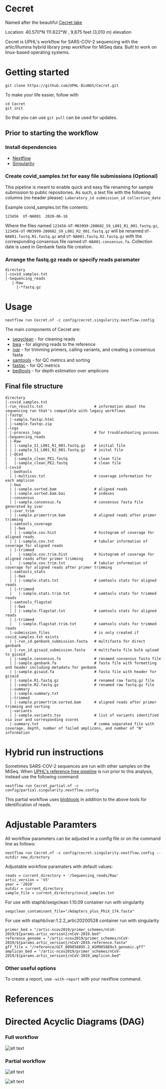 # Cecret

Named after the beautiful [Cecret lake](https://en.wikipedia.org/wiki/Cecret_Lake) 

Location: 40.570°N 111.622°W , 9,875 feet (3,010 m) elevation


Cecret is UPHL's workflow for SARS-COV-2 sequencing with the artic/Illumina hybrid library prep workflow for MiSeq data. Built to work on linux-based operating systems. 

# Getting started

```
git clone https://github.com/UPHL-BioNGS/Cecret.git
```

To make your life easier, follow with

```
cd Cecret
git init
```

So that you can use `git pull` can be used for updates.

## Prior to starting the workflow

### Install dependencies
- [Nextflow](https://www.nextflow.io/docs/latest/getstarted.html) 
- [Singularity](https://singularity.lbl.gov/install-linux)

### Create covid_samples.txt for easy file submissions (Optional)

This pipeline is meant to enable quick and easy file renaming for sample submission to public repositories. As such, a text file with the following columns (no header please): `Laboratory_id submission_id collection_date`

Example covid_samples.txt file contents:
```
123456  UT-NA001  2020-06-10
```
Where the files named `123456-UT-M03999-200602_S9_L001_R1_001.fastq.gz`, `123456-UT-M03999-200602_S9_L001_R2_001.fastq.gz` will be renamed `UT-NA001.fastq.R1.fastq.gz` and `UT-NA001.fastq.R2.fastq.gz` with the corresponding consensus file named `UT-NA001.consensus.fa`. Collection date is used in Genbank fasta file creation.

### Arrange the fastq.gz reads or specify reads paramater
```
directory
|-covid_samples.txt
|-Sequencing_reads
   |-Raw
     |-*fastq.gz
```

# Usage
```
nextflow run Cecret.nf -c config/cecret.singularity.nextflow.config
```

The main components of Cecret are:

- [seqyclean](https://github.com/ibest/seqyclean) - for cleaning reads
- [bwa](http://bio-bwa.sourceforge.net/) - for aligning reads to the reference
- [ivar](https://andersen-lab.github.io/ivar/html/manualpage.html) - for trimming primers, calling variants, and creating a consensus fasta
- [samtools](http://www.htslib.org/) - for QC metrics and sorting
- [fastqc](https://github.com/s-andrews/FastQC) - for QC metrics
- [bedtools](https://bedtools.readthedocs.io/en/latest/) - for depth estimation over amplicons

## Final file structure
```
directory
|-covid_samples.txt
|-run_results.txt                       # information about the sequencing run that's compatible with legacy workflows
|-fastqc
| |-sample.fastqc.html
| |-sample.fastqc.zip
|-logs
| |-process_logs                        # for troubleshooting puroses
|-Sequencing_reads
| |-Raw
| | |-sample_S1_L001_R1_001.fastq.gz    # initial file
| | |-sample_S1_L001_R2_001.fastq.gz    # inital file
| |-QCed
|   |-sample_clean_PE1.fastq            # clean file
|   |-sample_clean_PE2.fastq            # clean file
|-covid
  |-bedtools
  | |-multicov.txt                      # coverage information for each amplicon
  |-bwa
  | |-sample.sorted.bam                 # aligned reads
  | |-sample.sorted.bam.bai             # indexes
  |-consensus
  | |-sample.consensus.fa               # consensus fasta file generated by ivar
  |-ivar_trim
  | |-sample.primertrim.bam             # aligned reads after primer trimming
  |-samtools_coverage
  | |-bwa
  | | |-sample.cov.hist                 # histogram of coverage for aligned reads
  | | |-sample.cov.txt                  # tabular information of coverage for aligned reads
  | |-trimmed
  |   |-sample.cov.trim.hist            # histogram of coverage for aligned reads after primer trimming
  |   |-sample.cov.trim.txt             # tabular information of coverage for aligned reads after primer trimming
  |-samtools_stats
  | |-bwa
  | | |-sample.stats.txt                # samtools stats for aligned reads
  | |-trimmed
  |   |-sample.stats.trim.txt           # samtools stats for trimmed reads
  |-samtools_flagstat
  | |-bwa
  | | |-sample.flagstat.txt             # samtools stats for aligned reads
  | |-trimmed
  |   |-sample.flagstat.trim.txt        # samtools stats for trimmed reads
  |-submission_files                    # is only created if covid_samples.txt exists
  | |-run_id.genbank_submission.fasta   # multifasta for direct genbank
  | |-run_id.gisaid_submission.fasta    # multifasta file bulk upload to gisaid
  | |-sample.consensus.fa               # renamed consensus fasta file
  | |-sample.genbank.fa                 # fasta file with formatting and header including metadata for genbank
  | |-sample.gisaid.fa                  # fasta file with header for gisaid
  | |-sample.R1.fastq.gz                # renamed raw fastq.gz file
  | |-sample.R2.fastq.gz                # renamed raw fastq.gz file
  |-summary
  | |-sample.summary.txt
  |-trimmed
  | |-sample.primertrim.sorted.bam      # aligned reads after primer trimming and sorting
  |-variants
  | |-sample.variants.tsv               # list of variants identified via ivar and corresponding scores
  |-summary.txt                         # comma separated file with coverage, depth, number of failed amplicons, and number of "N" information
```

# Hybrid run instructions

Sometimes SARS-COV-2 sequences are run with other samples on the MiSeq. When [UPHL's reference free pipeline]() is run prior to this analysis, instead use the following command:
```
nextflow run Cecret_partial.nf -c config/partial.singularity.nextflow.config
```

This partial workflow uses [blobtools](https://blobtools.readme.io/docs) in addition to the above tools for identification of reads.

# Adjustable Paramters

All workflow parameters can be adjusted in a config file or on the command line as follows:

```
nextflow run Cecret.nf -c config/cecret.singularity.nextflow.config --outdir new_directory
```

Adjustable workflow paramaters with default values:
```
reads = current_directory + '/Sequencing_reads/Raw'
artic_version = 'V3'
year = '2020'
outdir = current_directory
sample_file = current_directory/covid_samples.txt
```
For use with staphb/seqyclean:1.10.09 container run with singularity
```
seqyclean_contaminant_file="/Adapters_plus_PhiX_174.fasta"
```
For use with staphb/ivar:1.2.2_artic20200528 container run with singularity
```
primer_bed = "/artic-ncov2019/primer_schemes/nCoV-2019/${params.artic_version}/nCoV-2019.bed"
reference_genome = "/artic-ncov2019/primer_schemes/nCoV-2019/${params.artic_version}/nCoV-2019.reference.fasta"
gff_file = "/reference/GCF_009858895.2_ASM985889v3_genomic.gff"
amplicon_bed = "/artic-ncov2019/primer_schemes/nCoV-2019/${params.artic_version}/nCoV-2019_amplicon.bed"
```

### Other useful options
To create a report, use `-with-report` with your nextflow command.

# References


# Directed Acyclic Diagrams (DAG)
### Full workflow
![alt text](images/Cecret_workflow.png)
### Partial workflow
![alt text](images/Partial.png)

![alt text](https://uphl.utah.gov/wp-content/uploads/New-UPHL-Logo.png)
